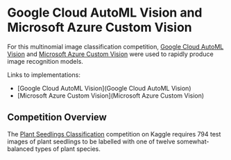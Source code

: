 # Google Cloud AutoML Vision and Microsoft Azure Custom Vision

For this multinomial image classification competition, [Google Cloud AutoML Vision](https://cloud.google.com/vision/) and [Microsoft Azure Custom Vision](https://azure.microsoft.com/en-gb/services/cognitive-services/custom-vision-service/) were used to rapidly produce image recognition models.

Links to implementations:

- [Google Cloud AutoML Vision](Google Cloud AutoML Vision)
- [Microsoft Azure Custom Vision](Microsoft Azure Custom Vision) 

## Competition Overview

The [Plant Seedlings Classification](https://www.kaggle.com/c/plant-seedlings-classification) competition on Kaggle requires 794 test images of plant seedlings to be labelled with one of twelve somewhat-balanced types of plant species.